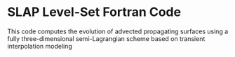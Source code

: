 # SLAP Level-Set Fortran Code
This code computes the evolution of advected propagating surfaces using a fully three-dimensional semi-Lagrangian scheme based on transient interpolation modeling
